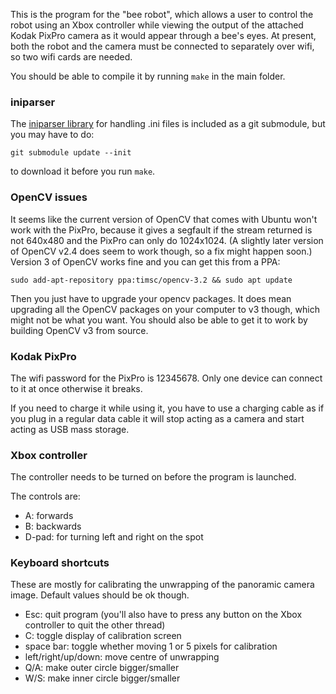 This is the program for the "bee robot", which allows a user to control the robot using an Xbox controller while viewing the output of the attached Kodak PixPro camera as it would appear through a bee's eyes. At present, both the robot and the camera must be connected to separately over wifi, so two wifi cards are needed.

You should be able to compile it by running `make` in the main folder.

### iniparser
The [iniparser library](https://github.com/ndevilla/iniparser) for handling .ini files is included as a git submodule, but you may have to do:

```
git submodule update --init
```

to download it before you run `make`.

### OpenCV issues
It seems like the current version of OpenCV that comes with Ubuntu won't work with the PixPro, because it gives a segfault if the stream returned is not 640x480 and the PixPro can only do 1024x1024. (A slightly later version of OpenCV v2.4 does seem to work though, so a fix might happen soon.) Version 3 of OpenCV works fine and you can get this from a PPA:

```sudo add-apt-repository ppa:timsc/opencv-3.2 && sudo apt update```

Then you just have to upgrade your opencv packages. It does mean upgrading all the OpenCV packages on your computer to v3 though, which might not be what you want. You should also be able to get it to work by building OpenCV v3 from source.

### Kodak PixPro
The wifi password for the PixPro is 12345678. Only one device can connect to it at once otherwise it breaks.

If you need to charge it while using it, you have to use a charging cable as if you plug in a regular data cable it will stop acting as a camera and start acting as USB mass storage.

### Xbox controller
The controller needs to be turned on before the program is launched.

The controls are:

* A: forwards
* B: backwards
* D-pad: for turning left and right on the spot

### Keyboard shortcuts
These are mostly for calibrating the unwrapping of the panoramic camera image. Default values should be ok though.

* Esc: quit program (you'll also have to press any button on the Xbox controller to quit the other thread)
* C: toggle display of calibration screen
* space bar: toggle whether moving 1 or 5 pixels for calibration
* left/right/up/down: move centre of unwrapping
* Q/A: make outer circle bigger/smaller
* W/S: make inner circle bigger/smaller
